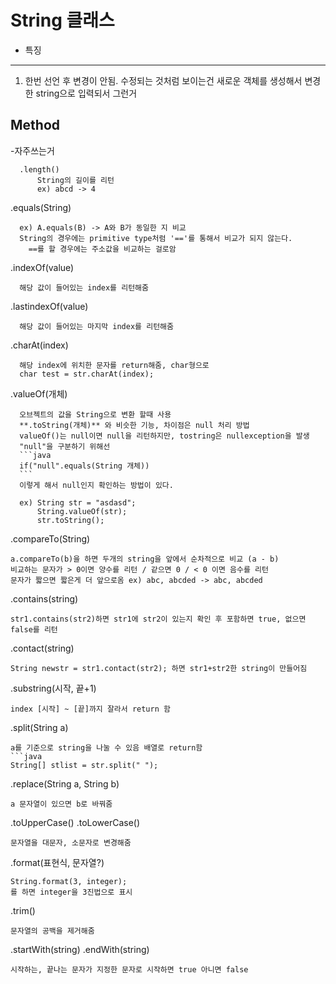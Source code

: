 String 클래스
=====================================================


- 특징
----------------------------------------------------
1. 한번 선언 후 변경이 안됨.
  수정되는 것처럼 보이는건 새로운 객체를 생성해서 변경한 string으로 입력되서 그런거
  
  
  **Method**
  -----------------------------------------------
      
   -자주쓰는거
   
      .length()
          String의 길이를 리턴
          ex) abcd -> 4
          
  .equals(String)
      
      ex) A.equals(B) -> A와 B가 동일한 지 비교
      String의 경우에는 primitive type처럼 '=='를 통해서 비교가 되지 않는다.
        ==를 할 경우에는 주소값을 비교하는 걸로암
        
  .indexOf(value)
      
      해당 값이 들어있는 index를 리턴해줌
      
  .lastindexOf(value)
      
      해당 값이 들어있는 마지막 index를 리턴해줌
      
  .charAt(index)
    
      해당 index에 위치한 문자를 return해줌, char형으로
      char test = str.charAt(index);
  
  .valueOf(개체)
  
      오브젝트의 값을 String으로 변환 할때 사용
      **.toString(개체)** 와 비슷한 기능, 차이점은 null 처리 방법
      valueOf()는 null이면 null을 리턴하지만, tostring은 nullexception을 발생
      "null"을 구분하기 위해선
      ```java
      if("null".equals(String 개체))
      ```
      이렇게 해서 null인지 확인하는 방법이 있다.
      
      ex) String str = "asdasd";
          String.valueOf(str);
          str.toString();
      
 .compareTo(String)
 
    a.compareTo(b)을 하면 두개의 string을 앞에서 순차적으로 비교 (a - b)
    비교하는 문자가 > 0이면 양수를 리턴 / 같으면 0 / < 0 이면 음수를 리턴
    문자가 짧으면 짧은게 더 앞으로옴 ex) abc, abcded -> abc, abcded
    
 .contains(string)

    str1.contains(str2)하면 str1에 str2이 있는지 확인 후 포함하면 true, 없으면 false를 리턴
    
 .contact(string)
 
    String newstr = str1.contact(str2); 하면 str1+str2한 string이 만들어짐
    
  
 
 .substring(시작, 끝+1)
 
    index [시작] ~ [끝]까지 잘라서 return 함
 
 .split(String a)
 
    a를 기준으로 string을 나눌 수 있음 배열로 return함
    ```java
    String[] stlist = str.split(" ");
    
    
    
 
 .replace(String a, String b)
 
    a 문자열이 있으면 b로 바꿔줌

.toUpperCase()
.toLowerCase()

    문자열을 대문자, 소문자로 변경해줌 
    
 .format(표현식, 문자열?)
 
    String.format(3, integer);
    를 하면 integer을 3진법으로 표시    
 .trim()
 
    문자열의 공백을 제거해줌
    
 .startWith(string)
 .endWith(string)
 
    시작하는, 끝나는 문자가 지정한 문자로 시작하면 true 아니면 false
  
